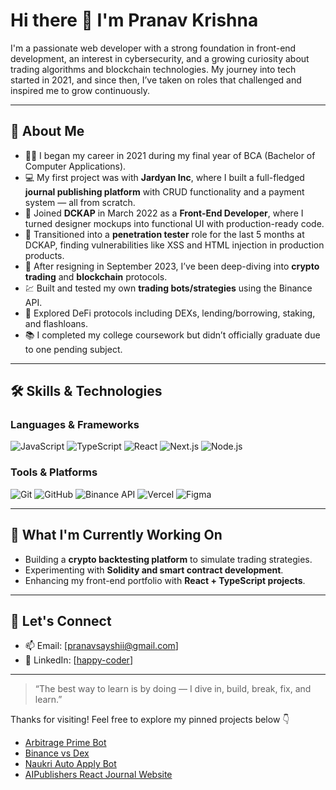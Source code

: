 # Hi there 👋 I'm Pranav Krishna

I'm a passionate web developer with a strong foundation in front-end development, an interest in cybersecurity, and a growing curiosity about trading algorithms and blockchain technologies. My journey into tech started in 2021, and since then, I’ve taken on roles that challenged and inspired me to grow continuously.

---

## 🚀 About Me

- 🧑‍🎓 I began my career in 2021 during my final year of BCA (Bachelor of Computer Applications).
- 💻 My first project was with **Jardyan Inc**, where I built a full-fledged **journal publishing platform** with CRUD functionality and a payment system — all from scratch.
- 🏢 Joined **DCKAP** in March 2022 as a **Front-End Developer**, where I turned designer mockups into functional UI with production-ready code.
- 🔐 Transitioned into a **penetration tester** role for the last 5 months at DCKAP, finding vulnerabilities like XSS and HTML injection in production products.
- 🧪 After resigning in September 2023, I’ve been deep-diving into **crypto trading** and **blockchain** protocols.
- 💹 Built and tested my own **trading bots/strategies** using the Binance API.
- 📜 Explored DeFi protocols including DEXs, lending/borrowing, staking, and flashloans.
- 📚 I completed my college coursework but didn’t officially graduate due to one pending subject.

---

## 🛠️ Skills & Technologies

### Languages & Frameworks
![JavaScript](https://img.shields.io/badge/-JavaScript-F7DF1E?logo=javascript&logoColor=black)
![TypeScript](https://img.shields.io/badge/-TypeScript-3178C6?logo=typescript&logoColor=white)
![React](https://img.shields.io/badge/-React-61DAFB?logo=react&logoColor=black)
![Next.js](https://img.shields.io/badge/-Next.js-000000?logo=nextdotjs)
![Node.js](https://img.shields.io/badge/-Node.js-339933?logo=node.js&logoColor=white)

### Tools & Platforms
![Git](https://img.shields.io/badge/-Git-F05032?logo=git&logoColor=white)
![GitHub](https://img.shields.io/badge/-GitHub-181717?logo=github)
![Binance API](https://img.shields.io/badge/-Binance-yellow?logo=binance&logoColor=black)
![Vercel](https://img.shields.io/badge/-Vercel-000000?logo=vercel&logoColor=white)
![Figma](https://img.shields.io/badge/-Figma-F24E1E?logo=figma&logoColor=white)

---

## 📌 What I'm Currently Working On

- Building a **crypto backtesting platform** to simulate trading strategies.
- Experimenting with **Solidity and smart contract development**.
- Enhancing my front-end portfolio with **React + TypeScript projects**.

---

## 🔗 Let's Connect

- 📫 Email: [pranavsayshii@gmail.com]
- 💼 LinkedIn: [[happy-coder](https://www.linkedin.com/in/happy-coder/)]

---

> “The best way to learn is by doing — I dive in, build, break, fix, and learn.”

Thanks for visiting! Feel free to explore my pinned projects below 👇

- [Arbitrage Prime Bot](https://github.com/visionEye0/ARBITRAGE_PRIME_BOT)
- [Binance vs Dex](https://github.com/visionEye0/Binance_VS_all_dex)
- [Naukri Auto Apply Bot](https://github.com/visionEye0/Naukri-Auto-Apply-Bot)
- [AIPublishers React Journal Website](https://aipublisher.org/)
